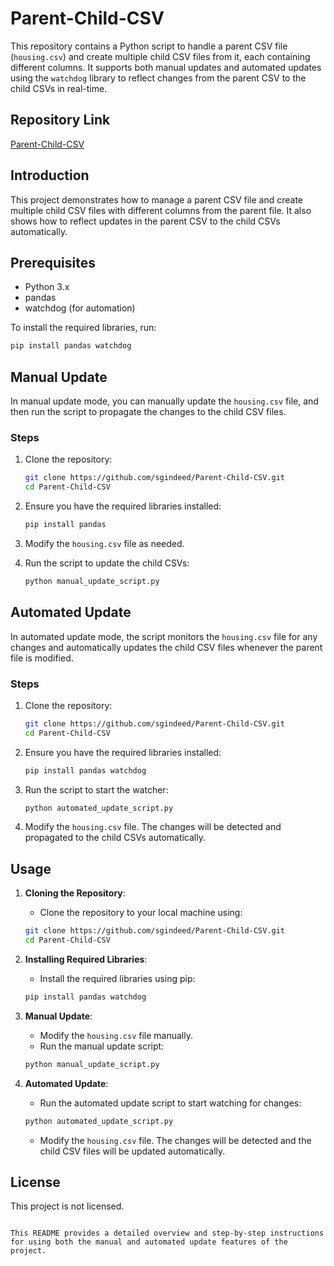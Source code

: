 # Parent-Child-CSV

This repository contains a Python script to handle a parent CSV file (`housing.csv`) and create multiple child CSV files from it, each containing different columns. It supports both manual updates and automated updates using the `watchdog` library to reflect changes from the parent CSV to the child CSVs in real-time.

## Repository Link

[Parent-Child-CSV](https://github.com/sgindeed/Parent-Child-CSV)

## Introduction

This project demonstrates how to manage a parent CSV file and create multiple child CSV files with different columns from the parent file. It also shows how to reflect updates in the parent CSV to the child CSVs automatically.

## Prerequisites

- Python 3.x
- pandas
- watchdog (for automation)

To install the required libraries, run:

```sh
pip install pandas watchdog
```

## Manual Update

In manual update mode, you can manually update the `housing.csv` file, and then run the script to propagate the changes to the child CSV files.

### Steps

1. Clone the repository:

    ```sh
    git clone https://github.com/sgindeed/Parent-Child-CSV.git
    cd Parent-Child-CSV
    ```

2. Ensure you have the required libraries installed:

    ```sh
    pip install pandas
    ```

3. Modify the `housing.csv` file as needed.

4. Run the script to update the child CSVs:

    ```sh
    python manual_update_script.py
    ```

## Automated Update

In automated update mode, the script monitors the `housing.csv` file for any changes and automatically updates the child CSV files whenever the parent file is modified.

### Steps

1. Clone the repository:

    ```sh
    git clone https://github.com/sgindeed/Parent-Child-CSV.git
    cd Parent-Child-CSV
    ```

2. Ensure you have the required libraries installed:

    ```sh
    pip install pandas watchdog
    ```

3. Run the script to start the watcher:

    ```sh
    python automated_update_script.py
    ```

4. Modify the `housing.csv` file. The changes will be detected and propagated to the child CSVs automatically.

## Usage

1. **Cloning the Repository**:
    - Clone the repository to your local machine using:

    ```sh
    git clone https://github.com/sgindeed/Parent-Child-CSV.git
    cd Parent-Child-CSV
    ```

2. **Installing Required Libraries**:
    - Install the required libraries using pip:

    ```sh
    pip install pandas watchdog
    ```

3. **Manual Update**:
    - Modify the `housing.csv` file manually.
    - Run the manual update script:

    ```sh
    python manual_update_script.py
    ```

4. **Automated Update**:
    - Run the automated update script to start watching for changes:

    ```sh
    python automated_update_script.py
    ```

    - Modify the `housing.csv` file. The changes will be detected and the child CSV files will be updated automatically.

## License

This project is not licensed.
```

This README provides a detailed overview and step-by-step instructions for using both the manual and automated update features of the project.
